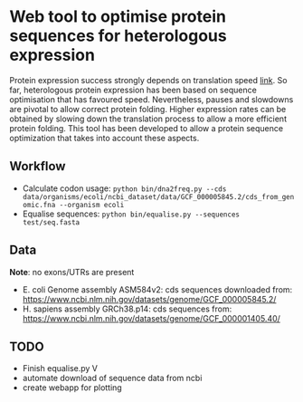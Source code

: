 # Web tool to optimise protein sequences for heterologous expression

Protein expression success strongly depends on translation speed [link](https://doi.org/10.1016/j.jmb.2023.168384). 
So far, heterologous protein expression has been based on sequence optimisation that has favoured speed.
Nevertheless, pauses and slowdowns are pivotal to allow correct protein folding. 
Higher expression rates can be obtained by slowing down the translation process to allow a more efficient protein folding.
This tool has been developed to allow a protein sequence optimization that takes into account these aspects.

## Workflow
- Calculate codon usage: `python bin/dna2freq.py --cds data/organisms/ecoli/ncbi_dataset/data/GCF_000005845.2/cds_from_genomic.fna --organism ecoli`
- Equalise sequences: `python bin/equalise.py --sequences test/seq.fasta`

## Data
**Note**: no exons/UTRs are present
- E. coli Genome assembly ASM584v2: cds sequences downloaded from: https://www.ncbi.nlm.nih.gov/datasets/genome/GCF_000005845.2/
- H. sapiens assembly GRCh38.p14: cds sequences from: https://www.ncbi.nlm.nih.gov/datasets/genome/GCF_000001405.40/


## TODO
- Finish equalise.py V
- automate download of sequence data from ncbi
- create webapp for plotting